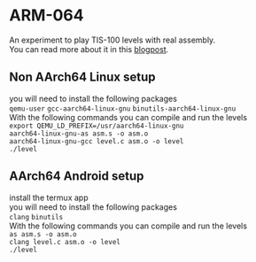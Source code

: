 # ARM-064
An experiment to play TIS-100 levels with real assembly.  
You can read more about it in this [blogpost](https://sennavanhoek.github.io/assembly-game/).  

## Non AArch64 Linux setup
you will need to install the following packages  
`qemu-user` `gcc-aarch64-linux-gnu` `binutils-aarch64-linux-gnu`  
With the following commands you can compile and run the levels  
`export QEMU_LD_PREFIX=/usr/aarch64-linux-gnu`  
`aarch64-linux-gnu-as asm.s -o asm.o`  
`aarch64-linux-gnu-gcc level.c asm.o -o level`  
`./level`  


## AArch64 Android setup
install the termux app  
you will need to install the following packages  
`clang` `binutils`  
With the following commands you can compile and run the levels  
`as asm.s -o asm.o`  
`clang level.c asm.o -o level`  
`./level`  
